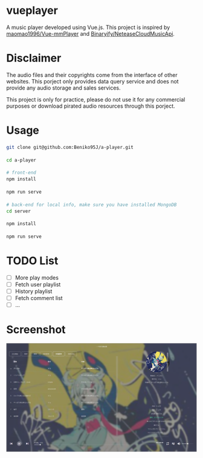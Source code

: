 # vueplayer

A music player developed using Vue.js. This project is inspired by [maomao1996/Vue-mmPlayer](https://github.com/maomao1996/Vue-mmPlayer) and [Binaryify/NeteaseCloudMusicApi](https://github.com/Binaryify/NeteaseCloudMusicApi).

# Disclaimer

The audio files and their copyrights come from the interface of other websites. This porject only provides data query service and does not provide any audio storage and sales services.

This project is only for practice, please do not use it for any commercial purposes or download pirated audio resources through this porject.

# Usage

``` sh
git clone git@github.com:Beniko95J/a-player.git

cd a-player

# front-end
npm install

npm run serve

# back-end for local info, make sure you have installed MongoDB
cd server

npm install

npm run serve
```

# TODO List

- [ ] More play modes
- [ ] Fetch user playlist
- [ ] History playlist
- [ ] Fetch comment list
- [ ] ...

# Screenshot

![截图](misc/screenshot.PNG)
